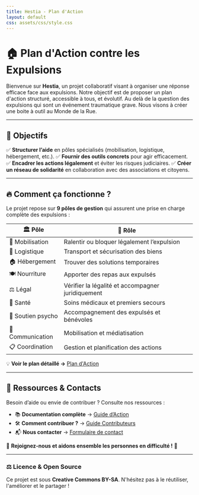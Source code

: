 ```yaml
---
title: Hestia - Plan d'Action
layout: default
css: assets/css/style.css
---
```


# 🏠 Plan d'Action contre les Expulsions

Bienvenue sur **Hestia**, un projet collaboratif visant à organiser une réponse efficace face aux expulsions.
Notre objectif est de proposer un plan d'action structuré, accessible à tous, et évolutif.
Au delà de la question des expulsions qui sont un événement traumatique grave. Nous visons à créer une boite à outil au Monde de la Rue.

---

## 🎯 Objectifs
✅ **Structurer l’aide** en pôles spécialisés (mobilisation, logistique, hébergement, etc.).
✅ **Fournir des outils concrets** pour agir efficacement.
✅ **Encadrer les actions légalement** et éviter les risques judiciaires.
✅ **Créer un réseau de solidarité** en collaboration avec des associations et citoyens.

---

## 🔥 Comment ça fonctionne ?
Le projet repose sur **9 pôles de gestion** qui assurent une prise en charge complète des expulsions :

| 🏛️ **Pôle**           | 📌 **Rôle** |
|----------------------|------------|
| 📣 Mobilisation      | Ralentir ou bloquer légalement l’expulsion |
| 🚚 Logistique       | Transport et sécurisation des biens |
| 🏠 Hébergement      | Trouver des solutions temporaires |
| 🍽️ Nourriture      | Apporter des repas aux expulsés |
| ⚖️ Légal           | Vérifier la légalité et accompagner juridiquement |
| 🏥 Santé           | Soins médicaux et premiers secours |
| 💙 Soutien psycho  | Accompagnement des expulsés et bénévoles |
| 📢 Communication   | Mobilisation et médiatisation |
| 📋 Coordination    | Gestion et planification des actions |

💡 **Voir le plan détaillé →** [Plan d'Action](plan.md)

---

## 🔗 Ressources & Contacts
Besoin d’aide ou envie de contribuer ? Consulte nos ressources :
- 📚 **Documentation complète** → [Guide d’Action](organisation.md)
- 🛠 **Comment contribuer ?** → [Guide Contributeurs](contribution.md)
- 📬 **Nous contacter** → [Formulaire de contact](ressources.md)

🚀 **Rejoignez-nous et aidons ensemble les personnes en difficulté !** 💙

---

### ⚖️ **Licence & Open Source**
Ce projet est sous **Creative Commons BY-SA**.
N'hésitez pas à le réutiliser, l'améliorer et le partager !
